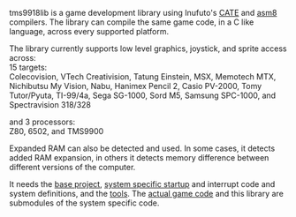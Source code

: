 tms9918lib is a game development library using Inufuto's [CATE](https://github.com/inufuto/Cate) and [asm8](https://github.com/inufuto/asm8) compilers.
The library can compile the same game code, in a C like language, across every supported platform.

The library currently supports low level graphics, joystick, and sprite access across:  
  15 targets:  
    Colecovision, VTech Creativision, Tatung Einstein, MSX, Memotech MTX, Nichibutsu My Vision, Nabu, Hanimex Pencil 2, Casio PV-2000, Tomy Tutor/Pyuta, TI-99/4a, Sega SG-1000, Sord M5, Samsung SPC-1000, and Spectravision 318/328  
    
  and 3 processors:  
    Z80, 6502, and TMS9900  

Expanded RAM can also be detected and used. In some cases, it detects added RAM expansion, in others it detects memory difference between different versions of the computer.

It needs the [base project](https://github.com/cdoty/Crab), [system specific startup](https://github.com/cdoty/SG1000) and interrupt code and system definitions, and the [tools](https://github.com/cdoty/Tools). The [actual game code](https://github.com/cdoty/Game) and this library are submodules of the system specific code.
